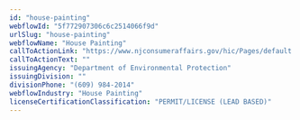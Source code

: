 ```yaml
---
id: "house-painting"
webflowId: "5f772907306c6c2514066f9d"
urlSlug: "house-painting"
webflowName: "House Painting"
callToActionLink: "https://www.njconsumeraffairs.gov/hic/Pages/default.aspx"
callToActionText: ""
issuingAgency: "Department of Environmental Protection"
issuingDivision: ""
divisionPhone: "(609) 984-2014"
webflowIndustry: "House Painting"
licenseCertificationClassification: "PERMIT/LICENSE (LEAD BASED)"
---
```

